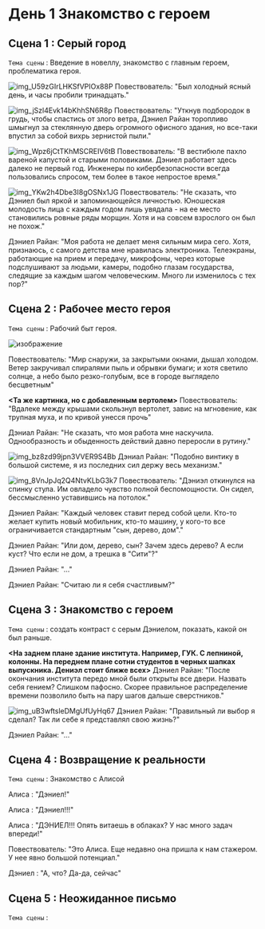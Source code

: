 # День 1 Знакомство с героем
## Сцена 1 : Серый город

`Тема сцены` : Введение в новеллу, знакомство с главным героем, проблематика героя.

![img_U59zGIrLHKSfVPIOx88P](https://github.com/Yarik7Fedorov/NovellaUrfu/assets/92790655/80e9f111-fbe5-419d-8679-93e755f9fa11)
Повествователь: "Был холодный ясный день, и часы пробили тринадцать."

![img_jSzl4Evk14bKhhSN6R8p](https://github.com/Yarik7Fedorov/NovellaUrfu/assets/92790655/8de7a3d4-be67-4f6f-917d-e66f5ec81e7e)
Повествователь: "Уткнув подбородок в грудь, чтобы спастись от злого ветра, Дэниел Райан торопливо шмыгнул за стеклянную дверь огромного офисного здания, но все-таки впустил за собой вихрь зернистой пыли."

![img_Wpz6jCtTKhMSCREIV6tB](https://github.com/Yarik7Fedorov/NovellaUrfu/assets/92790655/15a35a6a-7ca5-47e4-b328-1c7ed26a31a2)
Повествователь: "В вестибюле пахло вареной капустой и старыми половиками. Дэниел работает здесь далеко не первый год. Инженеры по кибербезопасности всегда пользовались спросом, тем более в такое непростое время."

![img_YKw2h4Dbe3I8gOSNx1JG](https://github.com/Yarik7Fedorov/NovellaUrfu/assets/92790655/4b798611-61f9-470d-9923-535aadc2d736)
Повествователь: "Не сказать, что Дэниел был яркой и запоминающейся личностью. Юношеская молодость лица с каждым годом лишь увядала - на ее место становились ровные ряды морщин. Хотя и на совсем взрослого он был не похож."

Дэниел Райан: "Моя работа не делает меня сильным мира сего. Хотя, признаюсь, с самого детства мне нравилась электроника. Телеэкраны, работающие на прием и передачу, микрофоны, через которые подслушивают за людьми, камеры, подобно глазам государства, следящие за каждым шагом человеческим. Много ли изменилось с тех пор?"

## Сцена 2 : Рабочее место героя
`Тема сцены` : Рабочий быт героя.

![изображение](https://github.com/Yarik7Fedorov/NovellaUrfu/assets/92790655/466cd810-5da9-4399-9f78-0139df317b65)

Повествователь: "Мир снаружи, за закрытыми окнами, дышал холодом. Ветер закручивал спиралями пыль и обрывки бумаги; и хотя светило солнце, а небо было резко-голубым, все в городе выглядело бесцветным"

**<Та же картинка, но с добавленным вертолем>**
Повествователь: "Вдалеке между крышами скользнул вертолет, завис на мгновение, как трупная муха, и по кривой унесся прочь"

Дэниал Райан: "Не сказать, что моя работа мне наскучила. Однообразность и обыденность действий давно переросли в рутину."

![img_bz8zd99jpn3VVER9S4Bb](https://github.com/Yarik7Fedorov/NovellaUrfu/assets/92790655/ad4bfe15-5763-4575-a681-bf69dc3e8392)
Дэниал Райан: "Подобно винтику в большой системе, я из последних сил держу весь механизм."

![img_8VnJpJq2Q4NtvKLbG3k7](https://github.com/Yarik7Fedorov/NovellaUrfu/assets/92790655/e1e162ef-b5f1-48d5-9d73-0b92b3ed94dd)
Повествователь: "Дэниэл откинулся на спинку стула. Им овладело чувство полной беспомощности. Он сидел, бессмысленно уставившись на потолок."

Дэниел Райан: "Каждый человек ставит перед собой цели. Кто-то желает купить новый мобильник, кто-то машину, у кого-то все ограничивается стандартным "сын, дерево, дом"."

Дэниел Райан: "Или дом, дерево, сын? Зачем здесь дерево? А если куст? Что если не дом, а трешка в "Сити"?"

Дэниел Райан: "..."

Дэниел Райан: "Считаю ли я себя счастливым?"

## Сцена 3 : Знакомство с героем 
`Тема сцены` : создать контраст с серым Дэниелом, показать, какой он был раньше.

**<На заднем плане здание института. Например, ГУК. С лепниной, колонны. На переднем плане сотни студентов в черных шапках выпускника. Дениэл стоит ближе всех>**
Дэниел Райан: "После окончания института передо мной были открыты все двери. Назвать себя гением? Слишком пафосно. Скорее правильное распределение времени позволило быть на пару шагов дальше сверстников."

![img_uB3wftsleDMgUfUyHq67](https://github.com/Yarik7Fedorov/NovellaUrfu/assets/92790655/df55a5e1-2cd6-4cf0-ba98-c75f50a1bcf3)
Дэниел Райан: "Правильный ли выбор я сделал? Так ли себе я представлял свою жизнь?"

Дэниел Райан: "..."

## Сцена 4 : Возвращение к реальности

`Тема сцены` : Знакомство с Алисой

Алиса : "Дэниел!"

Алиса : "Дэниел!!!"

Алиса : "ДЭНИЕЛ!!! Опять витаешь в облаках? У нас много задач впереди!"

Повествователь: "Это Алиса. Еще недавно она пришла к нам стажером. У нее явно большой потенциал."

Дэниел : "А, что? Да-да, сейчас"

## Сцена 5 : Неожиданное письмо

`Тема сцены` : 
